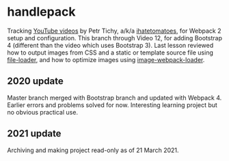 # handlepack

Tracking [YouTube videos](https://www.youtube.com/playlist?list=PLkEZWD8wbltnRp6nRR8kv97RbpcUdNawY) by Petr Tichy, a/k/a [ihatetomatoes](https://ihatetomatoes.net/), for Webpack 2 setup and configuration. This branch through Video 12, for adding Bootstrap 4 (different than the video which uses Bootstrap 3). Last lesson reviewed how to output images from CSS and a static or template source file using [file-loader](https://github.com/webpack-contrib/file-loader), and how to optimize images using [image-webpack-loader](https://github.com/tcoopman/image-webpack-loader).

## 2020 update

Master branch merged with Bootstrap branch and updated with Webpack 4. Earlier errors and problems solved for now. Interesting learning project but no obvious practical use.

## 2021 update

Archiving and making project read-only as of 21 March 2021.
